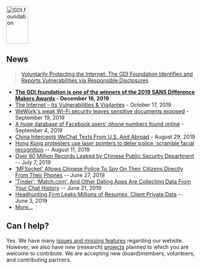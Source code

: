 <a href="/"><img src="https://gdi.foundation/img/logo.png" alt="GDI.foundation" width="58" height="100" border="0" /></a>


## News

> [Voluntarily Protecting the Internet: The GDI Foundation Identifies and Reports Vulnerabilities via Responsible Disclosures](https://www.hostingadvice.com/blog/gdi-foundation-is-voluntarily-protecting-the-internet/)


* **[The GDI.foundation is one of the winners of the 2019 SANS Difference Makers Awards](https://www.sans.org/cyber-innovation-awards) - December 16, 2019**
* [The Internet – Its Vulnerabilities & Vigilantes](https://tickledmedia.com/uncategorized/the-internet-its-vulnerabilities-vigilantes/) - October 17, 2019
* [WeWork's weak Wi-Fi security leaves sensitive documents exposed](https://www.cnet.com/news/weworks-weak-wi-fi-security-leaves-sensitive-documents-exposed/) - September 19, 2019
* [A huge database of Facebook users’ phone numbers found online](https://techcrunch.com/2019/09/04/facebook-phone-numbers-exposed/) - September 4, 2019
* [China Intercepts WeChat Texts From U.S. And Abroad](https://www.npr.org/2019/08/29/751116338/china-intercepts-wechat-texts-from-u-s-and-abroad-researcher-says?t=1567626693042) - August 29, 2019
* [Hong Kong protesters use laser pointers to deter police, scramble facial recognition](https://www.cbc.ca/news/world/hong-kong-protest-lasers-facial-recognition-technology-1.5240651) -- August 11, 2019
* [Over 90 Million Records Leaked by Chinese Public Security Department](https://www.bleepingcomputer.com/news/security/over-90-million-records-leaked-by-chinese-public-security-department/) -- July 7, 2019
* [‘MFSocket’ Allows Chinese Police To Spy On Their Citizens Directly From Their Phones](https://z6mag.com/2019/06/27/mfsocket-allows-chinese-police-to-spy-on-their-citizens-directly-from-their-phones/) -- June 27, 2019
* [‘Tinder’, ‘Match.com’, And Other Dating Apps Are Collecting Data From Your Chat History](https://z6mag.com/2019/06/21/tinder-match-com-and-other-dating-apps-are-collecting-data-from-your-chat-history/) -- June 21, 2019
* [Headhunting Firm Leaks Millions of Resumes, Client Private Data](https://www.bleepingcomputer.com/news/security/headhunting-firm-leaks-millions-of-resumes-client-private-data/) -- June 3, 2019
* [More...](/news/ "Our latest news headlines")


## Can I help?
Yes. We have many [issues and missing features](https://github.com/GDI-foundation/website/issues/) regarding our website.
However, we also have new (research) [projects](https://github.com/GDI-foundation/website/projects/) planned to which you are welcome to contribute. We are accepting new (board)members, volunteers, and contributing partners.
